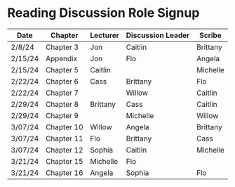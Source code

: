 # Reading Discussion Role Signup

| Date    | Chapter    | Lecturer  | Discussion Leader | Scribe    |
| ------- | ---------- | --------- | ----------------- | --------- |
| 2/8/24  | Chapter 3  |     Jon   |       Caitlin     | Brittany  |
| 2/15/24 | Appendix   |     Jon   |        Flo        |    Angela|
| 2/15/24 | Chapter 5  | Caitlin   |           |     Michelle      |
| 2/22/24 | Chapter 6  | Cass      |     Brittany      |   Flo     |
| 2/22/24 | Chapter 7  |           | Willow            | Caitlin   |
| 2/29/24 | Chapter 8  |  Brittany |        Cass       |Caitlin           |
| 2/29/24 | Chapter 9  |        |          Michelle | Willow    |
| 3/07/24 | Chapter 10 |  Willow   |        Angela           |      Brittany     |
| 3/07/24 | Chapter 11 |  Flo  |       Brittany            |  Cass         |
| 3/07/24 | Chapter 12 |  Sophia   | Caitlin           |        Michelle   |
| 3/21/24 | Chapter 15 |  Michelle  |         Flo       |           |
| 3/21/24 | Chapter 16 | Angela        |     Sophia        |   Flo |


